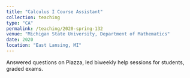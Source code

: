 ```yaml
---
title: "Calculus I Course Assistant"
collection: teaching
type: "CA"
permalink: /teaching/2020-spring-132
venue: "Michigan State University, Department of Mathematics"
date: 2020
location: "East Lansing, MI"
---
```


Answered questions on Piazza, led biweekly help sessions for students, graded exams.